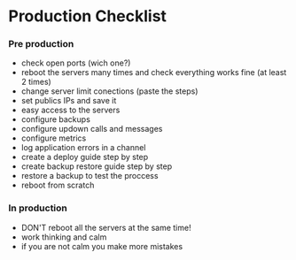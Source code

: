 # Production Checklist

### Pre production
- check open ports (wich one?)
- reboot the servers many times and check everything works fine (at least 2 times)
- change server limit conections (paste the steps) 
- set publics IPs and save it
- easy access to the servers
- configure backups
- configure updown calls and messages
- configure metrics
- log application errors in a channel
- create a deploy guide step by step
- create backup restore guide step by step
- restore a backup to test the proccess
- reboot from scratch

### In production
- DON'T reboot all the servers at the same time!
- work thinking and calm 
- if you are not calm you make more mistakes
